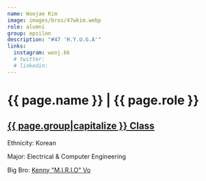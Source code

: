 ```yaml
---
name: Woojae Kim
image: images/bros/47wkim.webp
role: alumni
group: epsilon
description: "#47 'H.Y.U.G.A'"
links:
  instagram: wooj.bk
  # twitter: 
  # linkedin: 
---
```


# {{ page.name }} | {{ page.role }} 
    
## [{{ page.group|capitalize }} Class](/brothers/{{page.group}}s)
    
Ethnicity: Korean

Major: Electrical & Computer Engineering

Big Bro: [Kenny "M.I.R.I.O" Vo](12kvo)


